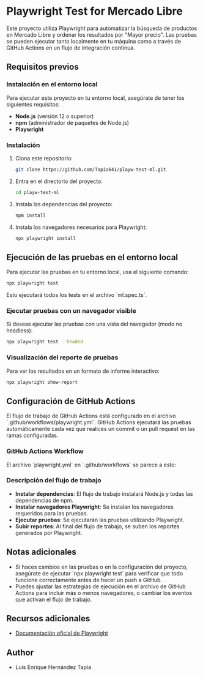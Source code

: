 # Playwright Test for Mercado Libre

Este proyecto utiliza Playwright para automatizar la búsqueda de productos en Mercado Libre y ordenar los resultados por "Mayor precio". Las pruebas se pueden ejecutar tanto localmente en tu máquina como a través de GitHub Actions en un flujo de integración continua.

## Requisitos previos

### Instalación en el entorno local

Para ejecutar este proyecto en tu entorno local, asegúrate de tener los siguientes requisitos:

- **Node.js** (versión 12 o superior)
- **npm** (administrador de paquetes de Node.js)
- **Playwright**

### Instalación

1. Clona este repositorio:

   ```bash
   git clone https://github.com/Tapia641/playw-test-ml.git
   ```

2. Entra en el directorio del proyecto:

   ```bash
   cd playw-test-ml
   ```

3. Instala las dependencias del proyecto:

   ```bash
   npm install
   ```

4. Instala los navegadores necesarios para Playwright:

   ```bash
   npx playwright install
   ```

## Ejecución de las pruebas en el entorno local

Para ejecutar las pruebas en tu entorno local, usa el siguiente comando:

```bash
npx playwright test
```

Esto ejecutará todos los tests en el archivo \`ml.spec.ts\`.

### Ejecutar pruebas con un navegador visible

Si deseas ejecutar las pruebas con una vista del navegador (modo no headless):

```bash
npx playwright test --headed
```

### Visualización del reporte de pruebas

Para ver los resultados en un formato de informe interactivo:

```bash
npx playwright show-report
```

## Configuración de GitHub Actions

El flujo de trabajo de GitHub Actions está configurado en el archivo \`.github/workflows/playwright.yml\`. GitHub Actions ejecutará las pruebas automáticamente cada vez que realices un commit o un pull request en las ramas configuradas.

### GitHub Actions Workflow

El archivo \`playwright.yml\` en \`.github/workflows\` se parece a esto:

### Descripción del flujo de trabajo

- **Instalar dependencias**: El flujo de trabajo instalará Node.js y todas las dependencias de npm.
- **Instalar navegadores Playwright**: Se instalan los navegadores requeridos para las pruebas.
- **Ejecutar pruebas**: Se ejecutarán las pruebas utilizando Playwright.
- **Subir reportes**: Al final del flujo de trabajo, se suben los reportes generados por Playwright.

## Notas adicionales

- Si haces cambios en las pruebas o en la configuración del proyecto, asegúrate de ejecutar \`npx playwright test\` para verificar que todo funcione correctamente antes de hacer un push a GitHub.
- Puedes ajustar las estrategias de ejecución en el archivo de GitHub Actions para incluir más o menos navegadores, o cambiar los eventos que activan el flujo de trabajo.

## Recursos adicionales

- [Documentación oficial de Playwright](https://playwright.dev/)

## Author

 - Luis Enrique Hernández Tapia
